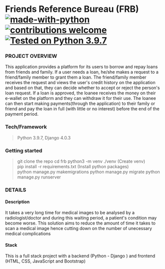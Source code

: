 # Friends Reference Bureau (FRB) [![made-with-python](https://img.shields.io/badge/Made%20with-Python-1f425f.svg)](https://www.python.org/) [![contributions welcome](https://img.shields.io/static/v1.svg?label=Contributions&message=Welcome&color=0059b3&style=flat-square)](https://github.com/timothymadegwa/frb/blob/master/README.md)&nbsp; [![Tested on Python 3.9.7](https://img.shields.io/badge/Tested%20-Python%203.9.7-blue.svg?logo=python&style=flat-square)]( https://www.python.org/downloads) &nbsp;

### PROJECT OVERVIEW  
This application provides a platform for its users to borrow and repay loans from friends and family. If a user needs a loan, he/she makes a request to a friend/family member to grant them a loan. The friend/family member receives the request and views the user's credit history on the application and based on that, they can decide whether to accept or reject the person's loan request. If a loan is approved, the loanee receives the money on their e-wallet on the platform and they can withdraw it for their use. The loanee can then start making payments(through the application) to their family or friend and pay the loan in full (with little or no interest) before the end of the payment period.


 
### Tech/Framework
> Python 3.9.7, Django 4.0.3
### Getting started 
> git clone the repo
> cd frb
> python3 -m venv ./venv  (Create venv)  
> pip install -r requirements.txt (Install python packages)  
> python manage.py makemigrations
> python manage.py migrate
> python manage.py runserver



### DETAILS
#### Description
It takes a very long time for medical images to be analysed by a radiologist/doctor and during this waiting period, a patient's condition may become worse. This solution aims to reduce the amount of time it takes to scan a medical image hence cutting down on the number of unecessary medical complications 

#### Stack
This is a full stack project with a backend (Python - Django ) and frontend (HTML, CSS, JavaScript and Bootstrap)

